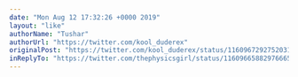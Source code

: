 ```yaml
---
date: "Mon Aug 12 17:32:26 +0000 2019"
layout: "like"
authorName: "Tushar"
authorUrl: "https://twitter.com/kool_duderex"
originalPost: "https://twitter.com/kool_duderex/status/1160967292752031744"
inReplyTo: "https://twitter.com/thephysicsgirl/status/1160966588297666560"
---
```


